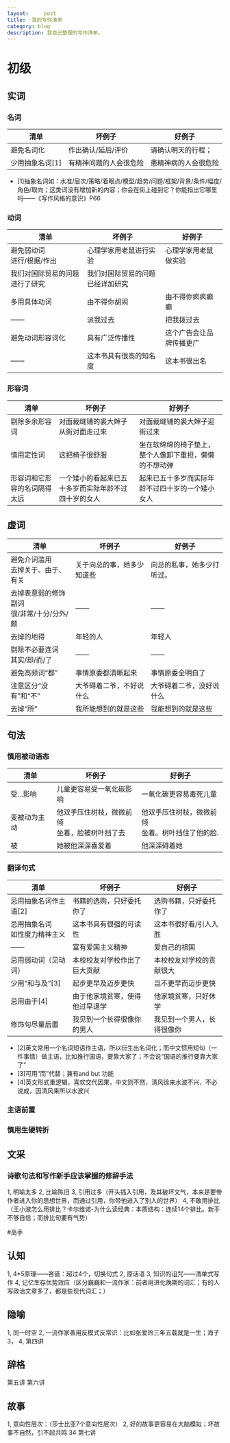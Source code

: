 ```yaml
---
layout:     post
title:  我的写作清单  
category: blog
description: 我自己整理的写作清单。
---
```



# 初级
## 实词
### 名词
清单|坏例子 |好例子
----|------|--------
避免名词化 |作出确认/延后/评价  | 请确认明天的行程；
少用抽象名词[1]|有精神问题的人会很危险 |患精神病的人会很危险

- [1]抽象名词如：水准/层次/策略/着眼点/模型/趋势/问题/框架/背景/条件/幅度/角色/取向；这类词没有增加新的内容；你会在街上碰到它？你能指出它哪里吗——《写作风格的意识》P66

### 动词

清单|坏例子 |好例子
----|------|--------
避免弱动词<br>进行/根据/作出|心理学家用老鼠进行实验|心理学家用老鼠做实验
|我们对国际贸易的问题进行了研究|我们对国际贸易的问题已经详加研究
多用具体动词|由不得你胡闹|由不得你疯疯癫癫
——|派我过去|把我拨过去
避免动词形容词化| 具有广泛传播性 | 这个广告会让品牌传播更广
——|这本书具有很高的知名度|这本书很出名


### 形容词
清单|坏例子 |好例子
----|------|----
剔除多余形容词|对面裁缝铺的裘大婶子从街对面走过来|对面裁缝铺的裘大婶子迎街过来
慎用定性词|这把椅子很舒服|坐在软绵绵的椅子垫上，整个人像卸下重担，懒懒的不想动弹
形容词和它形容的名词隔得太远|一个矮小的看起来已五十多岁而实际年龄不过四十岁的女人|起来已五十多岁而实际年龄不过四十岁的一个矮小女人

## 虚词
清单|坏例子 |好例子
----|------|----
避免介词滥用<br>去掉关于、由于、有关|关于向总的事，她多少知道些|向总的私事，她多少打听过。
去掉表意弱的修饰副词<br>很/非常/十分/分外/颇|——|——
去掉的地得|年轻的人|年轻人
剔除不必要连词<br>其实/却/而/了|——|——
避免高频词“都”|事情原委都清晰起来|事情原委全明白了
注意区分“没有”和“不”|大爷碍着二爷，不好说什么|大爷碍着二爷，没好说什么
去掉“所”|我所能想到的就是这些|我能想到的就是这些


## 句法
### 慎用被动语态
清单|坏例子 |好例子
----|------|----
受...影响|儿童更容易受一氧化碳影响|一氧化碳更容易毒死儿童
变被动为主动|他双手压住树枝，微微前倾<br>坐着，脸被树叶挡了去|他双手压住树枝，微微前倾<br>坐着。树叶挡住了他的脸.
被|她被他深深喜爱着|他深深碍着她
### 翻译句式
清单|坏例子 |好例子
----|------|----
忌用抽象名词作主语[2]|书籍的选购，只好委托你了|选购书籍，只好委托你了
忌用抽象名词<br>如性度力精神主义|这本书具有很强的可读性|这本书很好看/引人入胜
——|富有爱国主义精神|爱自己的祖国
忌用弱动词（见动词）|本校校友对学校作出了巨大贡献|本校校友对学校的贡献很大
少用“和与及”[3]|起步更早及迈步更快|岂不更早而迈步更快
忌用由于[4]|由于他家境贫寒，使得他过早退学|他家境贫寒，只好休学
修饰句尽量后置|我见到一个长得很像你的男人|我见到一个男人，长得很像你



- [2]英文常用一个名词短语作主语，所以衍生出名词化；而中文惯用短句（一件事情）做主语，比如推行国语，要靠大家了；不会说“国语的推行要靠大家了”
- [3]可用“而”代替；兼有and but 功能
- [4]英文形式重逻辑，喜欢交代因果，中文则不然，清风徐来水波不兴，不必说成，因清风来所以水波兴

### 主语前置
### 慎用生硬转折

## 文采
### 诗歌句法和写作新手应该掌握的修辞手法
1, 明喻太多
2, 比喻陈旧
3, 引用过多（开头插入引用，及其破坏文气，本来是要带作者进入你的思想世界，而通过引用，你带他进入了别人的世界）
4, 不敢用排比（王小波怎么用排比？卡尔维诺-为什么读经典：本质结构：连续14个排比。新手不够自信；而排比句要有气势）

#高手
## 认知
1, 4*5原理——吝啬：超过4个，切换句式
2, 原话语
3, 知识的诅咒——清单式写作
4, 记忆生存优势效应（区分巍巍和一流作家：前者用进化晚期的词汇；有的人写政治文章多了，都是些现代词汇；）

## 隐喻
1, 同一时空
2, 一流作家善用反模式反常识：比如张爱玲三年五载就是一生；海子
3，
4, 第四讲

## 辞格
第五讲 第六讲


## 故事
1, 意向性层次：（莎士比亚7个意向性层次）
2, 好的故事更容易在大脑模拟；坏故事不自然，引不起共鸣
34 第七讲